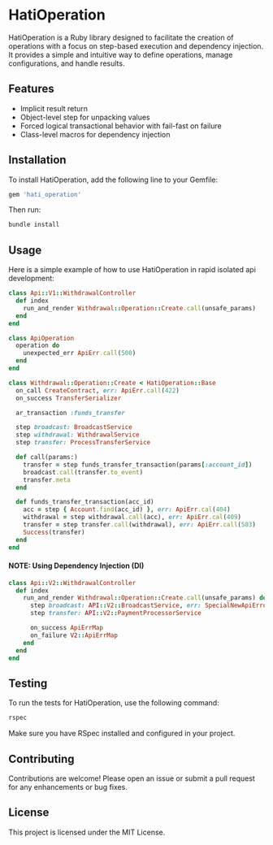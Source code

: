 # HatiOperation

HatiOperation is a Ruby library designed to facilitate the creation of operations with a focus on step-based execution and dependency injection. It provides a simple and intuitive way to define operations, manage configurations, and handle results.

## Features

- Implicit result return
- Object-level step for unpacking values
- Forced logical transactional behavior with fail-fast on failure
- Class-level macros for dependency injection

## Installation

To install HatiOperation, add the following line to your Gemfile:

```ruby
gem 'hati_operation'
```

Then run:

```bash
bundle install
```

## Usage

Here is a simple example of how to use HatiOperation in rapid isolated api development:

```ruby
class Api::V1::WithdrawalController
  def index
    run_and_render Withdrawal::Operation::Create.call(unsafe_params)
  end
end

class ApiOperation
  operation do
    unexpected_err ApiErr.call(500)
  end
end

class Withdrawal::Operation::Create < HatiOperation::Base
  on_call CreateContract, err: ApiErr.call(422)
  on_success TransferSerializer

  ar_transaction :funds_transfer

  step broadcast: BroadcastService
  step withdrawal: WithdrawalService
  step transfer: ProcessTransferService

  def call(params:)
    transfer = step funds_transfer_transaction(params[:account_id])
    broadcast.call(transfer.to_event)
    transfer.meta
  end

  def funds_transfer_transaction(acc_id)
    acc = step { Account.find(acc_id) }, err: ApiErr.cal(404)
    withdrawal = step withdrawal.call(acc), err: ApiErr.cal(409)
    transfer = step transfer.call(withdrawal), err: ApiErr.call(503)
    Success(transfer)
  end
end
```

#### NOTE: Using Dependency Injection (DI)

```ruby
class Api::V2::WithdrawalController
  def index
    run_and_render Withdrawal::Operation::Create.call(unsafe_params) do
      step broadcast: API::V2::BroadcastService, err: SpecialNewApiError
      step transfer: API::V2::PaymentProcessorService

      on_success ApiErrMap
      on_failure V2::ApiErrMap
    end
  end
end
```

## Testing

To run the tests for HatiOperation, use the following command:

```bash
rspec
```

Make sure you have RSpec installed and configured in your project.

## Contributing

Contributions are welcome! Please open an issue or submit a pull request for any enhancements or bug fixes.

## License

This project is licensed under the MIT License.
